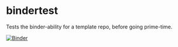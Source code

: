 # bindertest
Tests the binder-ability for a template repo, before going prime-time.

[![Binder](https://mybinder.org/badge.svg)](https://mybinder.org/v2/gh/dsirianni/bindertest/master)
